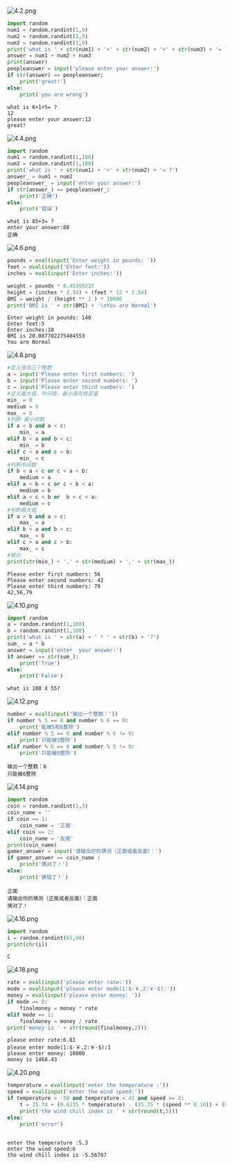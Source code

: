 
![4.2.png](https://github.com/poolbreak/PythonLanguage-programming/blob/master/images/4.2.png)


```python
import random
num1 = random.randint(1,9)
num2 = random.randint(1,9)
num3 = random.randint(1,9)
print('what is ' + str(num1) + '+' + str(num2) + '+' + str(num3) + '= ?')
answer = num1 + num2 + num3
print(answer)
peopleanswer = input('please enter your answer:')
if str(answer) == peopleanswer:
    print('great!')
else:
    print('you are wrong')
```

    what is 6+1+5= ?
    12
    please enter your answer:12
    great!
    

![4.4.png](https://github.com/poolbreak/PythonLanguage-programming/blob/master/images/4.4.png)


```python
import random
num1 = random.randint(1,100)
num2 = random.randint(1,100)
print('what is ' + str(num1) + '+' + str(num2) + '= ?')
answer_ = num1 + num2
peopleanswer_ = input('enter your answer:')
if str(answer_) == peopleanswer_:
    print('正确')
else:
    print('错误')
```

    what is 85+3= ?
    enter your answer:88
    正确
    

![4.6.png](https://github.com/poolbreak/PythonLanguage-programming/blob/master/images/4.6.png)


```python
pounds = eval(input('Enter weight in pounds: '))
feet = eval(input('Enter feet:'))
inches = eval(input('Enter inches:'))

weight = pounds * 0.45359237
height = (inches * 2.54) + (feet * 12 * 2.54)
BMI = weight / (height ** 2 ) * 10000
print('BMI is ' + str(BMI) + '\nYou are Normal')

```

    Enter weight in pounds: 140
    Enter feet:5
    Enter inches:10
    BMI is 20.087702275404553
    You are Normal
    

![4.8.png](https://github.com/poolbreak/PythonLanguage-programming/blob/master/images/4.8.png)


```python
#定义接收三个整数
a = input('Please enter first numbers: ')
b = input('Please enter second numbers: ')
c = input('Please enter third numbers: ')
#定义最大值，中间值，最小值存放变量
min_ = 0
medium = 0
max_ = 0
#判断 最小的数
if a < b and a < c:
    min_ = a
elif b < a and b < c:
    min_ = b
elif c < a and c < b:
    min_ = c
#判断中间数
if b < a < c or c < a < b:
    medium = a
elif a < b < c or c < b < a:
    medium = b
elif a < c < b or  b < c < a:
    medium = c
#判断最大值
if a > b and a > c:
    max_ = a
elif b > a and b > c:
    max_ = b
elif c > a and c > b:
    max_ = c
#输出
print(str(min_) + ',' + str(medium) + ',' + str(max_))

```

    Please enter first numbers: 56
    Please enter second numbers: 42
    Please enter third numbers: 79
    42,56,79
    

![4.10.png](https://github.com/poolbreak/PythonLanguage-programming/blob/master/images/4.10.png)


```python
import random
a = random.randint(1,100)
b = random.randint(1,100)
print('what is ' + str(a) + ' * ' + str(b) + '?')
sum_ = a * b
answer = input('enter  your answer:')
if answer == str(sum_):
    print('True')
else:
    print('False')
```

    what is 100 X 55?
    

![4.12.png](https://github.com/poolbreak/PythonLanguage-programming/blob/master/images/4.12.png)


```python
number = eval(input('输出一个整数：'))
if number % 5 == 0 and number % 6 == 0:
    print('能被5和6整除')
elif number % 5 == 0 and number % 6 != 0:
    print('只能被5整除')
elif number % 6 == 0 and number % 5 != 0:
    print('只能被6整除')

```

    输出一个整数：6
    只能被6整除
    

![4.14.png](https://github.com/poolbreak/PythonLanguage-programming/blob/master/images/4.14.png)


```python
import random
coin = random.randint(1,3)
coin_name = ''
if coin == 1:
    coin_name = '正面'
elif coin == 2:
    coin_name = '反面'
print(coin_name)
gamer_answer = input('请输出你的猜测（正面或者反面）：')
if gamer_answer == coin_name :
    print('猜对了！')
else:
    print('猜错了！')
```

    正面
    请输出你的猜测（正面或者反面）：正面
    猜对了！
    

![4.16.png](https://github.com/poolbreak/PythonLanguage-programming/blob/master/images/4.16.png)


```python
import random
i = random.randint(65,90)
print(chr(i))
```

    C
    

![4.18.png](https://github.com/poolbreak/PythonLanguage-programming/blob/master/images/4.18.png)


```python
rate = eval(input('please enter rate:'))
mode = eval(input('please enter mode(1:$-￥,2:￥-$):'))
money = eval(input('please enter money: '))
if mode == 0:
    finalmoney = money * rate
elif mode == 1:
    finalmoney = money / rate
print('money is ' + str(round(finalmoney,2)))
```

    please enter rate:6.81
    please enter mode(1:$-￥,2:￥-$):1
    please enter money: 10000
    money is 1468.43
    

![4.20.png](https://github.com/poolbreak/PythonLanguage-programming/blob/master/images/4.20.png)


```python
temperature = eval(input('enter the temperature :'))
speed = eval(input('enter the wind speed:'))
if temperature > -58 and temperature < 41 and speed >= 2:
    t = 35.74 + (0.6215 * temperature) - (35.75 * (speed ** 0.16)) + (0.4275 * temperature * (speed ** 0.16))
    print('the wind chill index is ' + str(round(t,5)))
else:
    print('error')
    
```

    enter the temperature :5.3
    enter the wind speed:6
    the wind chill index is -5.56707
    
